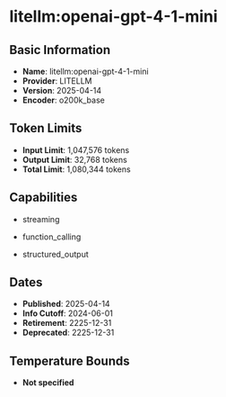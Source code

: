 # litellm:openai-gpt-4-1-mini

## Basic Information
- **Name**: litellm:openai-gpt-4-1-mini
- **Provider**: LITELLM
- **Version**: 2025-04-14
- **Encoder**: o200k_base

## Token Limits
- **Input Limit**: 1,047,576 tokens
- **Output Limit**: 32,768 tokens
- **Total Limit**: 1,080,344 tokens

## Capabilities


- streaming

- function_calling

- structured_output



## Dates
- **Published**: 2025-04-14
- **Info Cutoff**: 2024-06-01
- **Retirement**: 2225-12-31
- **Deprecated**: 2225-12-31

## Temperature Bounds

- **Not specified**




